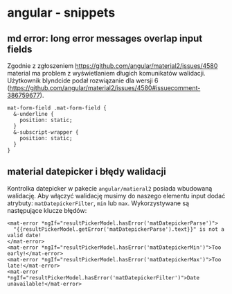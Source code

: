 # angular - snippets

## md error: long error messages overlap input fields

Zgodnie z zgłoszeniem https://github.com/angular/material2/issues/4580 material ma problem z wyświetlaniem długich komunikatów walidacji. Użytkownik blyndcide podał rozwiązanie dla wersji 6 (https://github.com/angular/material2/issues/4580#issuecomment-386759677).

```
mat-form-field .mat-form-field {
  &-underline {
    position: static;
  }
  &-subscript-wrapper {
    position: static;
  }
}
```

## material datepicker i błędy walidacji

Kontrolka datepicker w pakecie `angular/matieral2` posiada wbudowaną walidację.
Aby włączyć walidację musimy do naszego elementu input dodać atrybuty: `matDatepickerFilter`, `min` lub `max`.
Wykorzystywane są następujące klucze błędów:

```
<mat-error *ngIf="resultPickerModel.hasError('matDatepickerParse')">
  "{{resultPickerModel.getError('matDatepickerParse').text}}" is not a valid date!
</mat-error>
<mat-error *ngIf="resultPickerModel.hasError('matDatepickerMin')">Too early!</mat-error>
<mat-error *ngIf="resultPickerModel.hasError('matDatepickerMax')">Too late!</mat-error>
<mat-error *ngIf="resultPickerModel.hasError('matDatepickerFilter')">Date unavailable!</mat-error>
```
